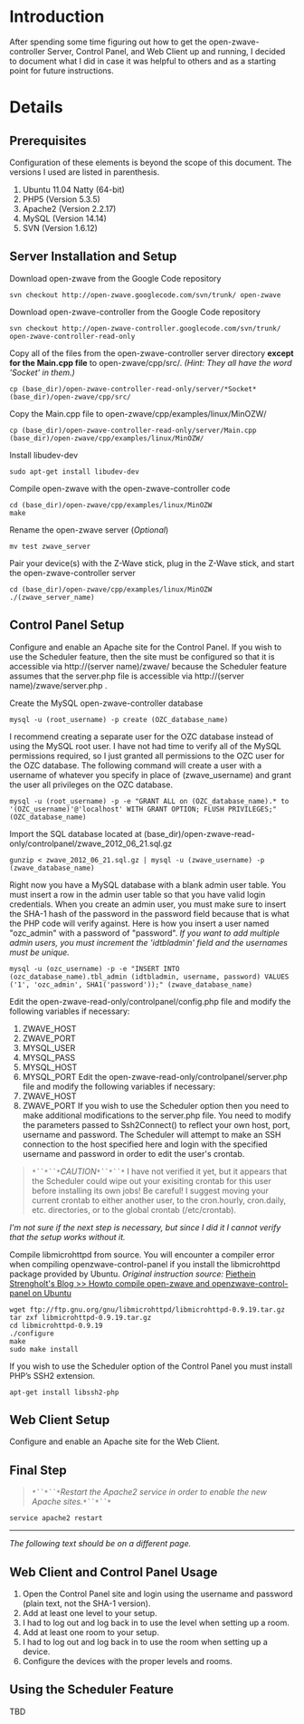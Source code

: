 # Introduction #
After spending some time figuring out how to get the open-zwave-controller Server, Control Panel, and Web Client up and running, I decided to document what I did in case it was helpful to others and as a starting point for future instructions.


# Details #
## Prerequisites ##
Configuration of these elements is beyond the scope of this document. The versions I used are listed in parenthesis.
  1. Ubuntu 11.04 Natty (64-bit)
  1. PHP5 (Version 5.3.5)
  1. Apache2 (Version 2.2.17)
  1. MySQL (Version 14.14)
  1. SVN (Version 1.6.12)


## Server Installation and Setup ##
Download open-zwave from the Google Code repository
```
svn checkout http://open-zwave.googlecode.com/svn/trunk/ open-zwave
```
Download open-zwave-controller from the Google Code repository
```
svn checkout http://open-zwave-controller.googlecode.com/svn/trunk/ open-zwave-controller-read-only
```
Copy all of the files from the open-zwave-controller server directory **except for the Main.cpp file** to open-zwave/cpp/src/. _(Hint: They all have the word 'Socket' in them.)_
```
cp (base_dir)/open-zwave-controller-read-only/server/*Socket* (base_dir)/open-zwave/cpp/src/
```
Copy the Main.cpp file to open-zwave/cpp/examples/linux/MinOZW/
```
cp (base_dir)/open-zwave-controller-read-only/server/Main.cpp (base_dir)/open-zwave/cpp/examples/linux/MinOZW/
```
Install libudev-dev
```
sudo apt-get install libudev-dev
```
Compile open-zwave with the open-zwave-controller code
```
cd (base_dir)/open-zwave/cpp/examples/linux/MinOZW
make
```
Rename the open-zwave server (_Optional_)
```
mv test zwave_server
```
Pair your device(s) with the Z-Wave stick, plug in the Z-Wave stick, and start the open-zwave-controller server
```
cd (base_dir)/open-zwave/cpp/examples/linux/MinOZW
./(zwave_server_name)
```


## Control Panel Setup ##
Configure and enable an Apache site for the Control Panel. If you wish to use the Scheduler feature, then the site must be configured so that it is accessible via http://(server name)/zwave/ because the Scheduler feature assumes that the server.php file is accessible via http://(server name)/zwave/server.php .

Create the MySQL open-zwave-controller database
```
mysql -u (root_username) -p create (OZC_database_name)
```
I recommend creating a separate user for the OZC database instead of using the MySQL root user. I have not had time to verify all of the MySQL permissions required, so I just granted all permissions to the OZC user for the OZC database. The following command will create a user with a username of whatever you specify in place of (zwave\_username) and grant the user all privileges on the OZC database.
```
mysql -u (root_username) -p -e "GRANT ALL on (OZC_database_name).* to '(OZC_username)'@'localhost' WITH GRANT OPTION; FLUSH PRIVILEGES;" (OZC_database_name)
```
Import the SQL database located at (base\_dir)/open-zwave-read-only/controlpanel/zwave\_2012\_06\_21.sql.gz
```
gunzip < zwave_2012_06_21.sql.gz | mysql -u (zwave_username) -p (zwave_database_name)
```
Right now you have a MySQL database with a blank admin user table. You must insert a row in the admin user table so that you have valid login credentials. When you create an admin user, you must make sure to insert the SHA-1 hash of the password in the password field because that is what the PHP code will verify against. Here is how you insert a user named "ozc\_admin" with a password of "password". _If you want to add multiple admin users, you must increment the 'idtbladmin' field and the usernames must be unique._
```
mysql -u (ozc_username) -p -e "INSERT INTO (ozc_database_name).tbl_admin (idtbladmin, username, password) VALUES ('1', 'ozc_admin', SHA1('password'));" (zwave_database_name)
```
Edit the open-zwave-read-only/controlpanel/config.php file and modify the following variables if necessary:
  1. ZWAVE\_HOST
  1. ZWAVE\_PORT
  1. MYSQL\_USER
  1. MYSQL\_PASS
  1. MYSQL\_HOST
  1. MYSQL\_PORT
Edit the open-zwave-read-only/controlpanel/server.php file and modify the following variables if necessary:
  1. ZWAVE\_HOST
  1. ZWAVE\_PORT
If you wish to use the Scheduler option then you need to make additional modifications to the server.php file. You need to modify the parameters passed to Ssh2Connect() to reflect your own host, port, username and password. The Scheduler will attempt to make an SSH connection to the host specified here and login with the specified username and password in order to edit the user's crontab.
> _`*``*``*`CAUTION`*``*``*`_ I have not verified it yet, but it appears that the Scheduler could wipe out your exisiting crontab for this user before installing its own jobs! Be careful! I suggest moving your current crontab to either another user, to the cron.hourly, cron.daily, etc. directories, or to the global crontab (/etc/crontab).

_I'm not sure if the next step is necessary, but since I did it I cannot verify that the setup works without it._

Compile libmicrohttpd from source. You will encounter a compiler error when compiling openzwave-control-panel if you install the libmicrohttpd package provided by Ubuntu. _Original instruction source:_ [Piethein Strengholt's Blog >> Howto compile open-zwave and openzwave-control-panel on Ubuntu](http://www.strengholt-online.nl/howto-compile-open-zwave-and-openzwave-control-panel-on-ubuntu/)
```
wget ftp://ftp.gnu.org/gnu/libmicrohttpd/libmicrohttpd-0.9.19.tar.gz
tar zxf libmicrohttpd-0.9.19.tar.gz
cd libmicrohttpd-0.9.19
./configure
make
sudo make install
```
If you wish to use the Scheduler option of the Control Panel you must install PHP’s SSH2 extension.
```
apt-get install libssh2-php
```


## Web Client Setup ##
Configure and enable an Apache site for the Web Client.


## Final Step ##
> _`*``*``*`Restart the Apache2 service in order to enable the new Apache sites.`*``*``*`_
```
service apache2 restart
```



---

_The following text should be on a different page._

## Web Client and Control Panel Usage ##
  1. Open the Control Panel site and login using the username and password (plain text, not the SHA-1 version).
  1. Add at least one level to your setup.
  1. I had to log out and log back in to use the level when setting up a room.
  1. Add at least one room to your setup.
  1. I had to log out and log back in to use the room when setting up a device.
  1. Configure the devices with the proper levels and rooms.


## Using the Scheduler Feature ##
TBD